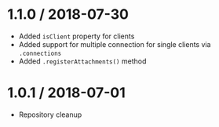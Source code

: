 1.1.0 / 2018-07-30
==================

  * Added ``isClient`` property for clients
  * Added support for multiple connection for single clients via ``.connections``
  * Added ``.registerAttachments()`` method


1.0.1 / 2018-07-01
==================

  * Repository cleanup